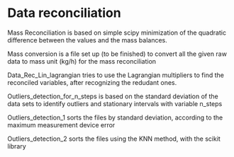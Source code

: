# Data reconciliation

Mass Reconciliation is based on simple scipy minimization of the quadratic difference between the values and the mass balances. 

Mass conversion is a file set up (to be finished) to convert all the given raw data to mass unit (kg/h) for the mass reconciliation 

Data_Rec_Lin_lagrangian tries to use the Lagrangian multipliers to find the reconciled variables, after recognizing the redudant ones. 

Outliers_detection_for_n_steps is based on the standard deviation of the data sets to identify outliers and stationary intervals with variable n_steps

Outliers_detection_1 sorts the files by standard deviation, according to the maximum measurement device error

Outliers_detection_2 sorts the files using the KNN method, with the scikit library
